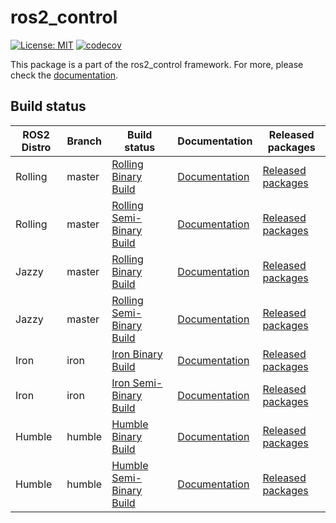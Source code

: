 # ros2_control

[![License: MIT](https://img.shields.io/badge/License-MIT-yellow.svg)](https://opensource.org/licenses/MIT)
[![codecov](https://codecov.io/gh/ros-controls/ros2_control/branch/master/graph/badge.svg)](https://codecov.io/gh/ros-controls/ros2_control)

This package is a part of the ros2_control framework. For more, please check the [documentation](link_to_documentation).

## Build status
| ROS2 Distro | Branch  | Build status      | Documentation | Released packages |
|-------------|---------|-------------------|---------------|-------------------|
| Rolling     | master  | [Rolling Binary Build](link_to_build_status) | [Documentation](link_to_documentation) | [Released packages](link_to_released_packages) |
| Rolling     | master  | [Rolling Semi-Binary Build](link_to_build_status) | [Documentation](link_to_documentation) | [Released packages](link_to_released_packages) |
| Jazzy       | master  | [Rolling Binary Build](link_to_build_status) | [Documentation](link_to_documentation) | [Released packages](link_to_released_packages) |
| Jazzy       | master  | [Rolling Semi-Binary Build](link_to_build_status) | [Documentation](link_to_documentation) | [Released packages](link_to_released_packages) |
| Iron        | iron    | [Iron Binary Build](link_to_build_status) | [Documentation](link_to_documentation) | [Released packages](link_to_released_packages) |
| Iron        | iron    | [Iron Semi-Binary Build](link_to_build_status) | [Documentation](link_to_documentation) | [Released packages](link_to_released_packages) |
| Humble      | humble  | [Humble Binary Build](link_to_build_status) | [Documentation](link_to_documentation) | [Released packages](link_to_released_packages) |
| Humble      | humble  | [Humble Semi-Binary Build](link_to_build_status) | [Documentation](link_to_documentation) | [Released packages](link_to_released_packages) |

